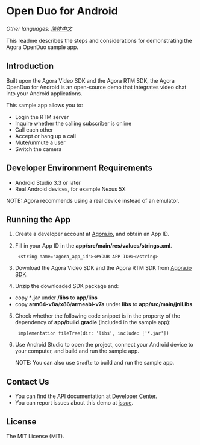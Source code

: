 # Open Duo for Android

*Other languages: [简体中文](README.zh.md)*

This readme describes the steps and considerations for demonstrating the Agora OpenDuo sample app.

## Introduction

Built upon the Agora Video SDK and the Agora RTM SDK, the Agora OpenDuo for Android is an open-source demo that integrates video chat into your Android applications.

This sample app allows you to:

- Login the RTM server
- Inquire whether the calling subscriber is online
- Call each other
- Accept or hang up a call
- Mute/unmute a user
- Switch the camera

## Developer Environment Requirements

- Android Studio 3.3 or later
- Real Android devices, for example Nexus 5X

NOTE: Agora recommends using a real device instead of an emulator.

## Running the App
1. Create a developer account at [Agora.io](https://dashboard.agora.io/signin/), and obtain an App ID.

2. Fill in your App ID in the **app/src/main/res/values/strings.xml**.

        <string name="agora_app_id"><#YOUR APP ID#></string>

3. Download the Agora Video SDK and the Agora RTM SDK from [Agora.io SDK](https://docs.agora.io/en/Agora%20Platform/downloads).

4. Unzip the downloaded SDK package and:

  - copy ***.jar** under **/libs** to **app/libs**
  - copy **arm64-v8a**/**x86**/**armeabi-v7a** under **libs** to **app/src/main/jniLibs**.

5. Check whether the following code snippet is in the property of the dependency of **app/build.gradle** (included in the sample app):

        implementation fileTree(dir: 'libs', include: ['*.jar'])

6. Use Android Studio to open the project, connect your Android device to your computer, and build and run the sample app.

   NOTE: You can also use `Gradle` to build and run the sample app.

## Contact Us

- You can find the API documentation at [Developer Center](https://docs.agora.io/en/).
- You can report issues about this demo at [issue](https://github.com/AgoraIO/Advanced-Video/issues).

## License

The MIT License (MIT).
